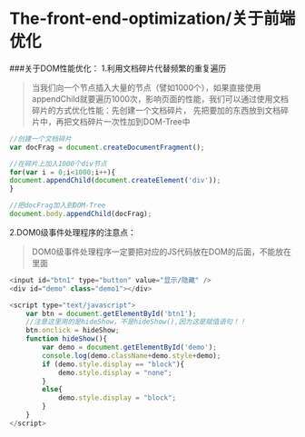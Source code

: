 # The-front-end-optimization/关于前端优化
###关于DOM性能优化：
1.利用文档碎片代替频繁的重复遍历
>当我们向一个节点插入大量的节点（譬如1000个），如果直接使用appendChild就要遍历1000次，影响页面的性能，我们可以通过使用文档碎片的方式优化性能：先创建一个文档碎片，
先把要加的东西放到文档碎片中，再把文档碎片一次性加到DOM-Tree中

```JavaScript
//创建一个文档碎片
var docFrag = document.createDocumentFragment();

//在碎片上加入1000个div节点
for(var i = 0;i<1000;i++){
document.appendChild(document.createElement('div'));
}

//把docFrag加入到DOM-Tree
document.body.appendChild(docFrag);
```
2.DOM0级事件处理程序的注意点：
>DOM0级事件处理程序一定要把对应的JS代码放在DOM的后面，不能放在<head>里面

```JavaScript
<input id="btn1" type="button" value="显示/隐藏" />
<div id="demo" class="demo1"></div>

<script type="text/javascript">
	var btn = document.getElementById('btn1');
	//注意这里用的是hideShow，不是hideShow(),因为这是赋值语句！！
	btn.onclick = hideShow; 
	function hideShow(){
		var demo = document.getElementById('demo');
		console.log(demo.className+demo.style+demo);
		if (demo.style.display == "block"){
			demo.style.display = "none";
		}
		else{
			demo.style.display = "block";
		}
	}
</script>
```